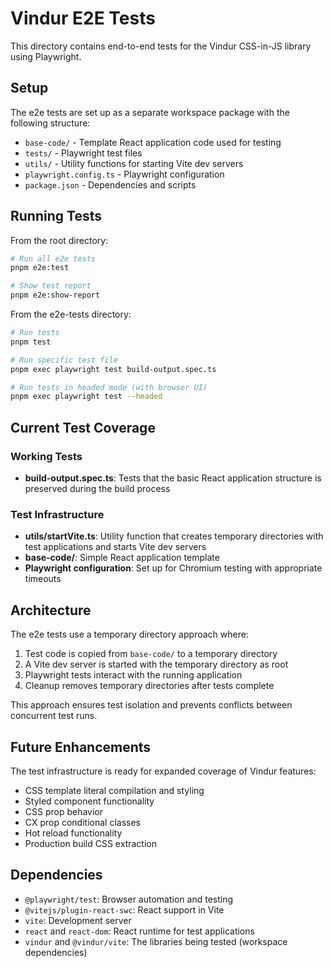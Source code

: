 # Vindur E2E Tests

This directory contains end-to-end tests for the Vindur CSS-in-JS library using Playwright.

## Setup

The e2e tests are set up as a separate workspace package with the following structure:

- `base-code/` - Template React application code used for testing
- `tests/` - Playwright test files
- `utils/` - Utility functions for starting Vite dev servers
- `playwright.config.ts` - Playwright configuration
- `package.json` - Dependencies and scripts

## Running Tests

From the root directory:

```bash
# Run all e2e tests
pnpm e2e:test

# Show test report
pnpm e2e:show-report
```

From the e2e-tests directory:

```bash
# Run tests
pnpm test

# Run specific test file
pnpm exec playwright test build-output.spec.ts

# Run tests in headed mode (with browser UI)
pnpm exec playwright test --headed
```

## Current Test Coverage

### Working Tests

- **build-output.spec.ts**: Tests that the basic React application structure is preserved during the build process

### Test Infrastructure

- **utils/startVite.ts**: Utility function that creates temporary directories with test applications and starts Vite dev servers
- **base-code/**: Simple React application template
- **Playwright configuration**: Set up for Chromium testing with appropriate timeouts

## Architecture

The e2e tests use a temporary directory approach where:

1. Test code is copied from `base-code/` to a temporary directory
2. A Vite dev server is started with the temporary directory as root
3. Playwright tests interact with the running application
4. Cleanup removes temporary directories after tests complete

This approach ensures test isolation and prevents conflicts between concurrent test runs.

## Future Enhancements

The test infrastructure is ready for expanded coverage of Vindur features:

- CSS template literal compilation and styling
- Styled component functionality
- CSS prop behavior
- CX prop conditional classes
- Hot reload functionality
- Production build CSS extraction

## Dependencies

- `@playwright/test`: Browser automation and testing
- `@vitejs/plugin-react-swc`: React support in Vite
- `vite`: Development server
- `react` and `react-dom`: React runtime for test applications
- `vindur` and `@vindur/vite`: The libraries being tested (workspace dependencies)